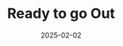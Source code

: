 ---
title: Ready to go Out
date: 2025-02-02
image: https://cdn.tohu-sand.com/illust/2025-02-02.png
mediumImage: https://cdn.tohu-sand.com/illust/2025-02-02_medium.png
thumbnail: https://cdn.tohu-sand.com/illust/2025-02-02_thumb.png
tags: ["オリジナル"]
description: 服が可愛く描けた。
---